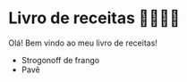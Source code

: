 # Livro de receitas :family_man_man_girl_boy:

Olá! Bem vindo ao meu livro de receitas!

* Strogonoff de frango
* Pavê
